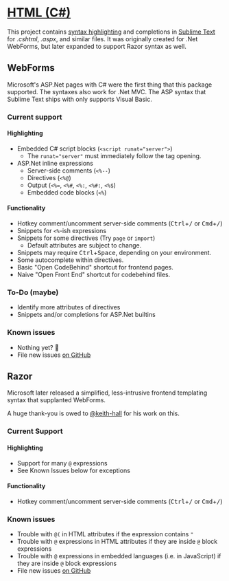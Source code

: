 # [HTML (C#)][pkg]

This project contains
[syntax highlighting][ss-docs]
and completions
in [Sublime Text][st]
for *.cshtml*, *.aspx*, and similar files.
It was originally created for .Net WebForms,
but later expanded
to support Razor syntax as well.

## WebForms

Microsoft's ASP.Net pages with C#
were the first thing
that this package supported.
The syntaxes also work for .Net MVC.
The ASP syntax
that Sublime Text ships with
only supports Visual Basic.

### Current support

#### Highlighting

- Embedded C# script blocks (`<script runat="server">`)
    + The `runat="server"` must immediately follow the tag opening.
- ASP.Net inline expressions
    + Server-side comments (`<%--`)
    + Directives (`<%@`)
    + Output (`<%=`, `<%#`, `<%:`, `<%#:`, `<%$`)
    + Embedded code blocks (`<%`)

#### Functionality

- Hotkey comment/uncomment server-side comments
  (<kbd>Ctrl</kbd>+<kbd>/</kbd> or <kbd>Cmd</kbd>+<kbd>/</kbd>)
- Snippets for `<%`-ish expressions
- Snippets for some directives (Try `page` or `import`)
    + Default attributes are subject to change.
- Snippets may require <kbd>Ctrl</kbd>+<kbd>Space</kbd>,
  depending on your environment.
- Some autocomplete within directives.
- Basic "Open CodeBehind" shortcut for frontend pages.
- Naive "Open Front End" shortcut for codebehind files.

### To-Do (maybe)

- Identify more attributes of directives
- Snippets and/or completions for ASP.Net builtins

### Known issues

- Nothing yet? &#x1f91e;
- File new issues [on GitHub][gh]


## Razor

Microsoft later released
a simplified, less-intrusive frontend templating syntax
that supplanted WebForms.

A huge thank-you is owed
to [@keith-hall][keith]
for his work on this.

### Current Support

#### Highlighting

- Support for many `@` expressions
- See Known Issues below for exceptions

#### Functionality

- Hotkey comment/uncomment server-side comments
  (<kbd>Ctrl</kbd>+<kbd>/</kbd> or <kbd>Cmd</kbd>+<kbd>/</kbd>)

### Known issues

- Trouble with `@(` in HTML attributes
  if the expression contains `"`
- Trouble with `@` expressions in HTML attributes
  if they are inside `@` block expressions
- Trouble with `@` expressions in embedded languages
  (i.e. in JavaScript)
  if they are inside `@` block expressions
- File new issues [on GitHub][gh]


[pkg]: https://packagecontrol.io/packages/HTML%20(C%23)
[st]: https://www.sublimetext.com/
[ss-docs]: https://www.sublimetext.com/docs/syntax.html
[gh]: https://github.com/michaelblyons/SublimeSyntax-HTML-CSharp
[keith]: https://github.com/keith-hall

